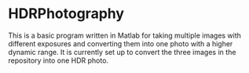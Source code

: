 # HDRPhotography
This is a basic program written in Matlab for taking multiple images with different exposures and converting them into one photo with a higher dynamic range. It is currently set up to convert the three images in the repository into one HDR photo. 
